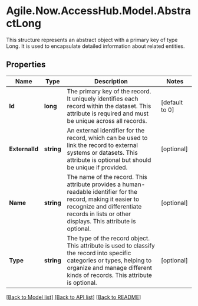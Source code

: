 # Agile.Now.AccessHub.Model.AbstractLong
This structure represents an abstract object with a primary key of type Long. It is used to encapsulate detailed information about related entities.

## Properties

Name | Type | Description | Notes
------------ | ------------- | ------------- | -------------
**Id** | **long** | The primary key of the record. It uniquely identifies each record within the dataset. This attribute is required and must be unique across all records. | [default to 0]
**ExternalId** | **string** | An external identifier for the record, which can be used to link the record to external systems or datasets. This attribute is optional but should be unique if provided. | [optional] 
**Name** | **string** | The name of the record. This attribute provides a human-readable identifier for the record, making it easier to recognize and differentiate records in lists or other displays. This attribute is optional. | [optional] 
**Type** | **string** | The type of the record object. This attribute is used to classify the record into specific categories or types, helping to organize and manage different kinds of records. This attribute is optional. | [optional] 

[[Back to Model list]](../../README.md#documentation-for-models) [[Back to API list]](../../README.md#documentation-for-api-endpoints) [[Back to README]](../../README.md)

